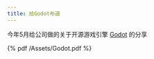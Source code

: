 ```yaml
---
title: 给Godot布道
---
```


今年5月给公司做的关于开源游戏引擎 [Godot](https://github.com/godotengine/godot) 的分享

{% pdf /Assets/Godot.pdf %}